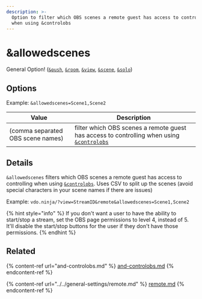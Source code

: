 ```yaml
---
description: >-
  Option to filter which OBS scenes a remote guest has access to controlling
  when using &controlobs
---
```


# \&allowedscenes

General Option! ([`&push`](../../source-settings/push.md), [`&room`](../../general-settings/room.md), [`&view`](../view-parameters/view.md), [`&scene`](../view-parameters/scene.md), [`&solo`](../mixer-scene-parameters/and-solo.md))

## Options

Example: `&allowedscenes=Scene1,Scene2`

| Value                             | Description                                                                                                    |
| --------------------------------- | -------------------------------------------------------------------------------------------------------------- |
| (comma separated OBS scene names) | filter which OBS scenes a remote guest has access to controlling when using [`&controlobs`](and-controlobs.md) |

## Details

`&allowedscenes` filters which OBS scenes a remote guest has access to controlling when using [`&controlobs`](and-controlobs.md). Uses CSV to split up the scenes (avoid special characters in your scene names if there are issues)

Example: `vdo.ninja/?view=StreamID&remote&allowedscenes=Scene1,Scene2`

{% hint style="info" %}
If you don't want a user to have the ability to start/stop a stream, set the OBS page permissions to level 4, instead of 5. It'll disable the start/stop buttons for the user if they don't have those permissions.
{% endhint %}

## Related

{% content-ref url="and-controlobs.md" %}
[and-controlobs.md](and-controlobs.md)
{% endcontent-ref %}

{% content-ref url="../../general-settings/remote.md" %}
[remote.md](../../general-settings/remote.md)
{% endcontent-ref %}

